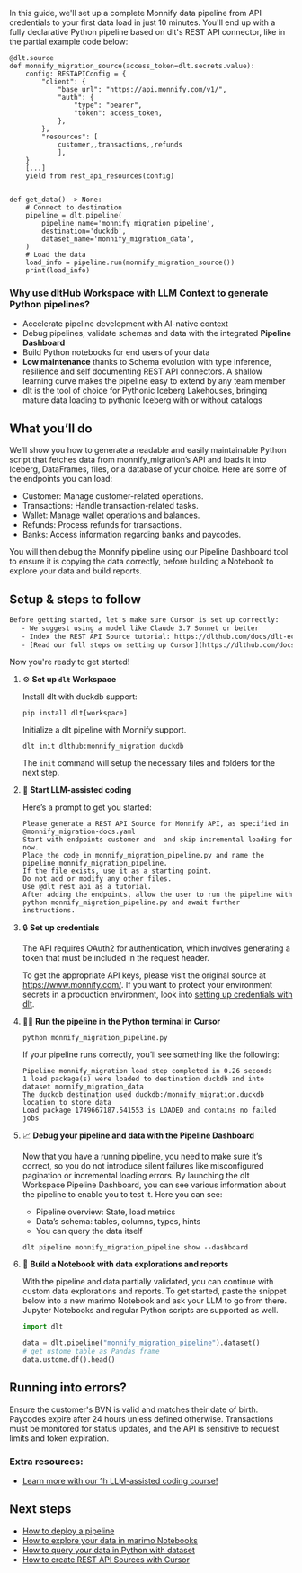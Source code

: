 In this guide, we'll set up a complete Monnify data pipeline from API credentials to your first data load in just 10 minutes. You'll end up with a fully declarative Python pipeline based on dlt's REST API connector, like in the partial example code below:

```python-outcome
@dlt.source
def monnify_migration_source(access_token=dlt.secrets.value):
    config: RESTAPIConfig = {
        "client": {
            "base_url": "https://api.monnify.com/v1/",
            "auth": {
                "type": "bearer",
                "token": access_token,
            },
        },
        "resources": [
            customer,,transactions,,refunds
            ],
    }
    [...]
    yield from rest_api_resources(config)


def get_data() -> None:
    # Connect to destination
    pipeline = dlt.pipeline(
        pipeline_name='monnify_migration_pipeline',
        destination='duckdb',
        dataset_name='monnify_migration_data', 
    )
    # Load the data
    load_info = pipeline.run(monnify_migration_source())
    print(load_info) 
```

### Why use dltHub Workspace with LLM Context to generate Python pipelines?

- Accelerate pipeline development with AI-native context
- Debug pipelines, validate schemas and data with the integrated **Pipeline Dashboard**
- Build Python notebooks for end users of your data
- **Low maintenance** thanks to Schema evolution with type inference, resilience and self documenting REST API connectors. A shallow learning curve makes the pipeline easy to extend by any team member
- dlt is the tool of choice for Pythonic Iceberg Lakehouses, bringing mature data loading to pythonic Iceberg with or without catalogs

## What you’ll do

We’ll show you how to generate a readable and easily maintainable Python script that fetches data from monnify_migration’s API and loads it into Iceberg, DataFrames, files, or a database of your choice. Here are some of the endpoints you can load:

- Customer: Manage customer-related operations.
- Transactions: Handle transaction-related tasks.
- Wallet: Manage wallet operations and balances.
- Refunds: Process refunds for transactions.
- Banks: Access information regarding banks and paycodes.

You will then debug the Monnify pipeline using our Pipeline Dashboard tool to ensure it is copying the data correctly, before building a Notebook to explore your data and build reports.

## Setup & steps to follow

```default
Before getting started, let's make sure Cursor is set up correctly:
   - We suggest using a model like Claude 3.7 Sonnet or better
   - Index the REST API Source tutorial: https://dlthub.com/docs/dlt-ecosystem/verified-sources/rest_api/ and add it to context as **@dlt rest api**
   - [Read our full steps on setting up Cursor](https://dlthub.com/docs/dlt-ecosystem/llm-tooling/cursor-restapi#23-configuring-cursor-with-documentation)
```

Now you're ready to get started!

1. ⚙️ **Set up `dlt` Workspace**
    
    Install dlt with duckdb support:
    ```shell
    pip install dlt[workspace]
    ```

    Initialize a dlt pipeline with Monnify support.
    ```shell
    dlt init dlthub:monnify_migration duckdb
    ```

    The `init` command will setup the necessary files and folders for the next step.
    
2. 🤠 **Start LLM-assisted coding**
    
    Here’s a prompt to get you started:
    
    ```prompt
    Please generate a REST API Source for Monnify API, as specified in @monnify_migration-docs.yaml 
    Start with endpoints customer and  and skip incremental loading for now. 
    Place the code in monnify_migration_pipeline.py and name the pipeline monnify_migration_pipeline. 
    If the file exists, use it as a starting point. 
    Do not add or modify any other files. 
    Use @dlt rest api as a tutorial. 
    After adding the endpoints, allow the user to run the pipeline with python monnify_migration_pipeline.py and await further instructions.
    ```

    
3. 🔒 **Set up credentials** 
    
    The API requires OAuth2 for authentication, which involves generating a token that must be included in the request header.
    
    To get the appropriate API keys, please visit the original source at https://www.monnify.com/.
    If you want to protect your environment secrets in a production environment, look into [setting up credentials with dlt](https://dlthub.com/docs/walkthroughs/add_credentials).
    
4. 🏃‍♀️ **Run the pipeline in the Python terminal in Cursor**
    
    ```shell
    python monnify_migration_pipeline.py
    ```
    
    If your pipeline runs correctly, you’ll see something like the following:
    
    ```shell
    Pipeline monnify_migration load step completed in 0.26 seconds
    1 load package(s) were loaded to destination duckdb and into dataset monnify_migration_data
    The duckdb destination used duckdb:/monnify_migration.duckdb location to store data
    Load package 1749667187.541553 is LOADED and contains no failed jobs
    ```
    
5. 📈 **Debug your pipeline and data with the Pipeline Dashboard**

    Now that you have a running pipeline, you need to make sure it’s correct, so you do not introduce silent failures like misconfigured pagination or incremental loading errors. By launching the dlt Workspace Pipeline Dashboard, you can see various information about the pipeline to enable you to test it. Here you can see:
    - Pipeline overview: State, load metrics
    - Data’s schema: tables, columns, types, hints
    - You can query the data itself
    
    ```shell
    dlt pipeline monnify_migration_pipeline show --dashboard
    ```
    
6. 🐍 **Build a Notebook with data explorations and reports**

    With the pipeline and data partially validated, you can continue with custom data explorations and reports. To get started, paste the snippet below into a new marimo Notebook and ask your LLM to go from there. Jupyter Notebooks and regular Python scripts are supported as well.

    
    ```python
    import dlt

   data = dlt.pipeline("monnify_migration_pipeline").dataset()
   # get ustome table as Pandas frame
   data.ustome.df().head()
    ```

## Running into errors?

Ensure the customer's BVN is valid and matches their date of birth. Paycodes expire after 24 hours unless defined otherwise. Transactions must be monitored for status updates, and the API is sensitive to request limits and token expiration.

### Extra resources:

- [Learn more with our 1h LLM-assisted coding course!](https://www.youtube.com/watch?v=GGid70rnJuM)

## Next steps

- [How to deploy a pipeline](https://dlthub.com/docs/walkthroughs/deploy-a-pipeline)
- [How to explore your data in marimo Notebooks](https://dlthub.com/docs/general-usage/dataset-access/marimo)
- [How to query your data in Python with dataset](https://dlthub.com/docs/general-usage/dataset-access/dataset)
- [How to create REST API Sources with Cursor](https://dlthub.com/docs/dlt-ecosystem/llm-tooling/cursor-restapi)